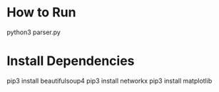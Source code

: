 # How to Run
python3 parser.py

# Install Dependencies
pip3 install beautifulsoup4
pip3 install networkx
pip3 install matplotlib
